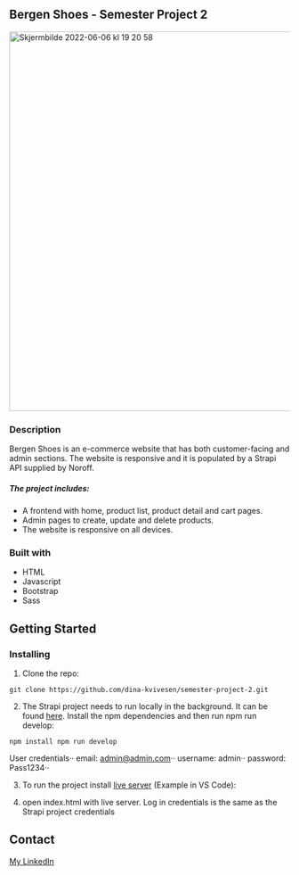## Bergen Shoes - Semester Project 2
<img width="681" alt="Skjermbilde 2022-06-06 kl  19 20 58" src="https://user-images.githubusercontent.com/71272716/172215198-5a91a45e-28b6-435d-a746-8482339ff962.png">


### Description
Bergen Shoes is an e-commerce website that has both customer-facing and admin sections. The website is responsive and it is populated by a Strapi API supplied by Noroff.

##### The project includes:
- A frontend with home, product list, product detail and cart pages.
- Admin pages to create, update and delete products.
- The website is responsive on all devices.

### Built with
- HTML
- Javascript
- Bootstrap
- Sass

## Getting Started

### Installing
1. Clone the repo:
```
git clone https://github.com/dina-kvivesen/semester-project-2.git
```
2. The Strapi project needs to run locally in the background. It can be found [here]([url](https://github.com/NoroffFEU/strapi-sp2)).
Install the npm dependencies and then run npm run develop:
```
npm install npm run develop
```
User credentials··
email: admin@admin.com··
username: admin··
password: Pass1234··

3. To run the project install [live server]([https://marketplace.visualstudio.com/items?itemName=ritwickdey.LiveServer]) (Example in VS Code):

4. open index.html with live server. Log in credentials is the same as the Strapi project credentials

## Contact

[My LinkedIn](https://www.linkedin.com/in/dina-kvivesen-7ab5141b4/)

